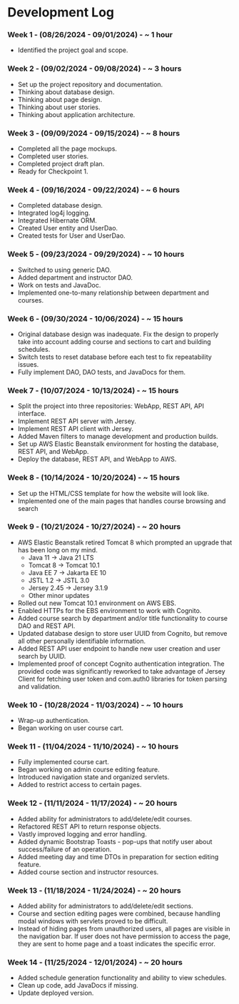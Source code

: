 # Development Log

### Week 1 - (08/26/2024 - 09/01/2024) - ~ 1 hour
- Identified the project goal and scope.

### Week 2 - (09/02/2024 - 09/08/2024) - ~ 3 hours
- Set up the project repository and documentation.
- Thinking about database design.
- Thinking about page design.
- Thinking about user stories.
- Thinking about application architecture.

### Week 3 - (09/09/2024 - 09/15/2024) - ~ 8 hours
- Completed all the page mockups.
- Completed user stories.
- Completed project draft plan.
- Ready for Checkpoint 1.

### Week 4 - (09/16/2024 - 09/22/2024) - ~ 6 hours
- Completed database design.
- Integrated log4j logging.
- Integrated Hibernate ORM.
- Created User entity and UserDao.
- Created tests for User and UserDao.

### Week 5 - (09/23/2024 - 09/29/2024) - ~ 10 hours
- Switched to using generic DAO.
- Added department and instructor DAO.
- Work on tests and JavaDoc.
- Implemented one-to-many relationship between department and courses.

### Week 6 - (09/30/2024 - 10/06/2024) - ~ 15 hours
- Original database design was inadequate. Fix the design to properly take into account adding course and sections to cart and building schedules.
- Switch tests to reset database before each test to fix repeatability issues.
- Fully implement DAO, DAO tests, and JavaDocs for them.

### Week 7 - (10/07/2024 - 10/13/2024) - ~ 15 hours
- Split the project into three repositories: WebApp, REST API, API interface.
- Implement REST API server with Jersey.
- Implement REST API client with Jersey.
- Added Maven filters to manage development and production builds.
- Set up AWS Elastic Beanstalk environment for hosting the database, REST API, and WebApp.
- Deploy the database, REST API, and WebApp to AWS.

### Week 8 - (10/14/2024 - 10/20/2024) - ~ 15 hours
- Set up the HTML/CSS template for how the website will look like.
- Implemented one of the main pages that handles course browsing and search

### Week 9 - (10/21/2024 - 10/27/2024) - ~ 20 hours
- AWS Elastic Beanstalk retired Tomcat 8 which prompted an upgrade that has been long on my mind.
  - Java 11 -> Java 21 LTS
  - Tomcat 8 -> Tomcat 10.1
  - Java EE 7 -> Jakarta EE 10
  - JSTL 1.2 -> JSTL 3.0
  - Jersey 2.45 -> Jersey 3.1.9
  - Other minor updates
- Rolled out new Tomcat 10.1 environment on AWS EBS.
- Enabled HTTPs for the EBS environment to work with Cognito.
- Added course search by department and/or title functionality to course DAO and REST API.
- Updated database design to store user UUID from Cognito, but remove all other personally identifiable information.
- Added REST API user endpoint to handle new user creation and user search by UUID.
- Implemented proof of concept Cognito authentication integration. The provided code was significantly reworked to take advantage of Jersey Client for fetching user token and com.auth0 libraries for token parsing and validation.

### Week 10 - (10/28/2024 - 11/03/2024) - ~ 10 hours
- Wrap-up authentication.
- Began working on user course cart.

### Week 11 - (11/04/2024 - 11/10/2024) - ~ 10 hours
- Fully implemented course cart.
- Began working on admin course editing feature.
- Introduced navigation state and organized servlets.
- Added to restrict access to certain pages.

### Week 12 - (11/11/2024 - 11/17/2024) - ~ 20 hours
- Added ability for administrators to add/delete/edit courses.
- Refactored REST API to return response objects.
- Vastly improved logging and error handling.
- Added dynamic Bootstrap Toasts - pop-ups that notify user about success/failure of an operation.
- Added meeting day and time DTOs in preparation for section editing feature.
- Added course section and instructor resources.

### Week 13 - (11/18/2024 - 11/24/2024) - ~ 20 hours
- Added ability for administrators to add/delete/edit sections.
- Course and section editing pages were combined, because handling modal windows with servlets proved to be difficult.
- Instead of hiding pages from unauthorized users, all pages are visible in the navigation bar. If user does not have permission to access the page, they are sent to home page and a toast indicates the specific error.

### Week 14 - (11/25/2024 - 12/01/2024) - ~ 20 hours
- Added schedule generation functionality and ability to view schedules.
- Clean up code, add JavaDocs if missing.
- Update deployed version.